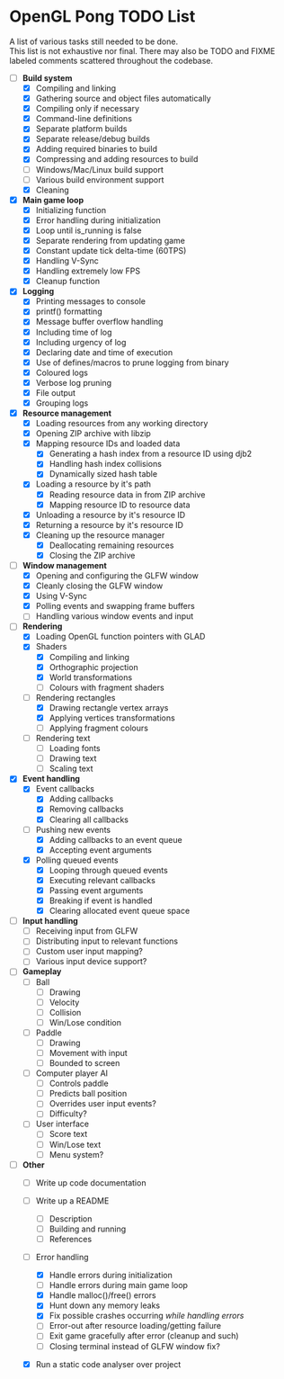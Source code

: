 # OpenGL Pong TODO List

A list of various tasks still needed to be done.\
This list is not exhaustive nor final. There may also be TODO and FIXME labeled comments scattered throughout the codebase.

- [ ] **Build system**
	- [x] Compiling and linking
	- [x] Gathering source and object files automatically
	- [x] Compiling only if necessary
	- [x] Command-line definitions
	- [x] Separate platform builds
	- [x] Separate release/debug builds
	- [x] Adding required binaries to build
	- [x] Compressing and adding resources to build
	- [ ] Windows/Mac/Linux build support
	- [ ] Various build environment support
	- [x] Cleaning
- [x] **Main game loop**
	- [x] Initializing function
	- [x] Error handling during initialization
	- [x] Loop until is_running is false
	- [x] Separate rendering from updating game
	- [x] Constant update tick delta-time (60TPS)
	- [x] Handling V-Sync
	- [x] Handling extremely low FPS
	- [x] Cleanup function
- [x] **Logging**
	- [x] Printing messages to console
	- [x] printf() formatting
	- [x] Message buffer overflow handling
	- [x] Including time of log
	- [x] Including urgency of log
	- [x] Declaring date and time of execution
	- [x] Use of defines/macros to prune logging from binary
	- [x] Coloured logs
	- [x] Verbose log pruning
	- [x] File output
	- [x] Grouping logs
- [x] **Resource management**
	- [x] Loading resources from any working directory
	- [x] Opening ZIP archive with libzip
	- [x] Mapping resource IDs and loaded data
		- [x] Generating a hash index from a resource ID using djb2
		- [x] Handling hash index collisions
		- [x] Dynamically sized hash table
	- [x] Loading a resource by it's path
		- [x] Reading resource data in from ZIP archive
		- [x] Mapping resource ID to resource data
	- [x] Unloading a resource by it's resource ID
	- [x] Returning a resource by it's resource ID
	- [x] Cleaning up the resource manager
		- [x] Deallocating remaining resources
		- [x] Closing the ZIP archive
- [ ] **Window management**
	- [x] Opening and configuring the GLFW window
	- [x] Cleanly closing the GLFW window
	- [x] Using V-Sync
	- [x] Polling events and swapping frame buffers
	- [ ] Handling various window events and input
- [ ] **Rendering**
	- [x] Loading OpenGL function pointers with GLAD
	- [x] Shaders
		- [x] Compiling and linking
		- [x] Orthographic projection
		- [x] World transformations
		- [ ] Colours with fragment shaders
	- [ ] Rendering rectangles
		- [x] Drawing rectangle vertex arrays
		- [x] Applying vertices transformations
		- [ ] Applying fragment colours
	- [ ] Rendering text
		- [ ] Loading fonts
		- [ ] Drawing text
		- [ ] Scaling text
- [x] **Event handling**
	- [x] Event callbacks
		- [x] Adding callbacks
		- [x] Removing callbacks
		- [x] Clearing all callbacks
	- [ ] Pushing new events
		- [x] Adding callbacks to an event queue
		- [x] Accepting event arguments
	- [x] Polling queued events
		- [x] Looping through queued events
		- [x] Executing relevant callbacks
		- [x] Passing event arguments
		- [x] Breaking if event is handled
		- [x] Clearing allocated event queue space
- [ ] **Input handling**
	- [ ] Receiving input from GLFW
	- [ ] Distributing input to relevant functions
	- [ ] Custom user input mapping?
	- [ ] Various input device support?
- [ ] **Gameplay**
	- [ ] Ball
		- [ ] Drawing
		- [ ] Velocity
		- [ ] Collision
		- [ ] Win/Lose condition
	- [ ] Paddle
		- [ ] Drawing
		- [ ] Movement with input
		- [ ] Bounded to screen
	- [ ] Computer player AI
		- [ ] Controls paddle
		- [ ] Predicts ball position
		- [ ] Overrides user input events?
		- [ ] Difficulty?
	- [ ] User interface
		- [ ] Score text
		- [ ] Win/Lose text
		- [ ] Menu system?
- [ ] **Other**
	- [ ] Write up code documentation
	- [ ] Write up a README
		- [ ] Description
		- [ ] Building and running
		- [ ] References
	- [ ] Error handling
		- [x] Handle errors during initialization
		- [ ] Handle errors during main game loop
		- [x] Handle malloc()/free() errors
		- [x] Hunt down any memory leaks
		- [x] Fix possible crashes occurring *while handling errors*
		- [ ] Error-out after resource loading/getting failure
		- [ ] Exit game gracefully after error (cleanup and such)
		- [ ] Closing terminal instead of GLFW window fix?
	- [x] Run a static code analyser over project


